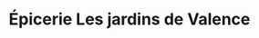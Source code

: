 ---
title: "Épicerie Les jardins de Valence"
url: /chateauroux/epicerie-les-jardins-de-valence/
shop: Lebensmittel
---